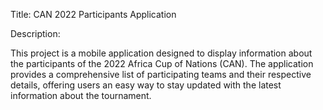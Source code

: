 Title: CAN 2022 Participants Application

Description:

This project is a mobile application designed to display information about the participants of the 2022 Africa Cup of Nations (CAN).
The application provides a comprehensive list of participating teams and their respective details, offering users an easy way to stay updated with the latest information
about the tournament.
